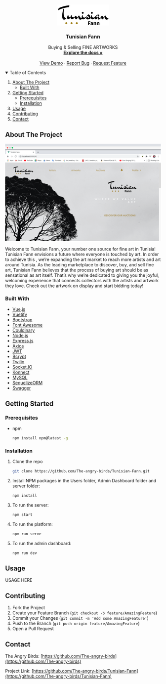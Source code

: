<br />
<p align="center">
  <a href="https://github.com/The-angry-birds/Tunisian-Fann">
    <img src="Users/src/assets/logo.png" alt="Logo">
  </a>

  <h3 align="center">Tunisian Fann</h3>

  <p align="center">
    Buying & Selling FINE ARTWORKS
    <br />
    <a href="https://github.com/The-angry-birds/Tunisian-Fann"><strong>Explore the docs »</strong></a>
    <br />
    <br />
    <a href="https://github.com/The-angry-birds/Tunisian-Fann">View Demo</a>
    ·
    <a href="https://github.com/The-angry-birds/Tunisian-Fann/issues">Report Bug</a>
    ·
    <a href="https://github.com/The-angry-birds/Tunisian-Fann/issues">Request Feature</a>
  </p>
</p>

<details open="open">
  <summary>Table of Contents</summary>
  <ol>
    <li>
      <a href="#about-the-project">About The Project</a>
      <ul>
        <li><a href="#built-with">Built With</a></li>
      </ul>
    </li>
    <li>
      <a href="#getting-started">Getting Started</a>
      <ul>
        <li><a href="#prerequisites">Prerequisites</a></li>
        <li><a href="#installation">Installation</a></li>
      </ul>
    </li>
    <li><a href="#usage">Usage</a></li>
    <li><a href="#contributing">Contributing</a></li>
    <li><a href="#contact">Contact</a></li>
  </ol>
</details>

## About The Project

[![Product Name Screen Shot][product-screenshot]](https://example.com)

Welcome to Tunisian Fann, your number one source for fine art in Tunisia! Tunisian Fann envisions a future where everyone is touched by art. In order to achieve this , we’re expanding the art market to reach more artists and art around Tunisia. As the leading marketplace to discover, buy, and sell fine art, Tunisian Fann believes that the process of buying art should be as sensational as art itself. That’s why we’re dedicated to giving you the joyful, welcoming experience that connects collectors with the artists and artwork they love. Check out the artwork on display and start bidding today!

### Built With

* [Vue.js](https://vuejs.org/)
* [Vuetify](https://vuetifyjs.com/)
* [Bootstrap](https://getbootstrap.com)
* [Font Awesome](https://fontawesome.com/)
* [Couldinary](https://cloudinary.com/)
* [Node.js](https://nodejs.org/)
* [Express.js](https://expressjs.com/)
* [Axios](https://www.axios.com/)
* [JWT](https://jwt.io/)
* [Bcrypt](https://www.npmjs.com/package/bcrypt)
* [Twilio](https://www.twilio.com/)
* [Socket.IO](https://socket.io/)
* [Konnect](https://konnect.network/)
* [MySQL](https://www.mysql.com/)
* [SequelizeORM](https://sequelize.org/)
* [Swagger](https://swagger.io/)

## Getting Started

### Prerequisites

* npm
  ```sh
  npm install npm@latest -g
  ```

### Installation

1. Clone the repo
   ```sh
   git clone https://github.com/The-angry-birds/Tunisian-Fann.git
   ```
2. Install NPM packages in the Users folder, Admin Dashboard folder and server folder:
   ```sh
   npm install
   ```
3. To run the server:
   ```sh
   npm start
   ```
4. To run the platform:
   ```sh
   npm run serve
   ```
5. To run the admin dashboard:
   ```sh
   npm run dev
   ```
## Usage

USAGE HERE
## Contributing

1. Fork the Project
2. Create your Feature Branch (`git checkout -b feature/AmazingFeature`)
3. Commit your Changes (`git commit -m 'Add some AmazingFeature'`)
4. Push to the Branch (`git push origin feature/AmazingFeature`)
5. Open a Pull Request

## Contact

The Angry Birds: [https://github.com/The-angry-birds](https://github.com/The-angry-birds)

Project Link: [https://github.com/The-angry-birds/Tunisian-Fann](https://github.com/The-angry-birds/Tunisian-Fann)

[product-screenshot]: Users/src/assets/screenshot.png
